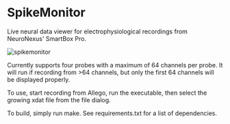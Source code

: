 # SpikeMonitor
Live neural data viewer for electrophysiological recordings from NeuroNexus' SmartBox Pro.

![spikemonitor](https://github.com/KDOsborne/SpikeMonitor/assets/34141764/30654be4-7a44-40d2-be57-caf109d0ac24)

Currently supports four probes with a maximum of 64 channels per probe. It will run if recording from >64 channels, but only the first 64 channels will be displayed properly.

To use, start recording from Allego, run the executable, then select the growing xdat file from the file dialog.

To build, simply run make. See requirements.txt for a list of dependencies.
